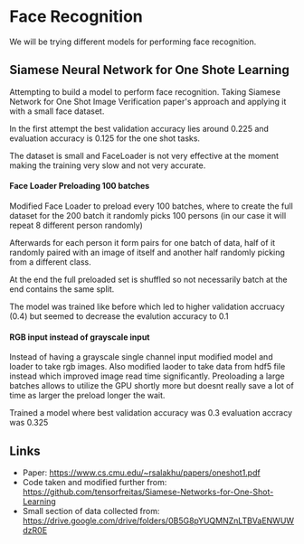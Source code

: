 # Face Recognition

We will be trying different models for performing face recognition.

## Siamese Neural Network for One Shote Learning

Attempting to build a model to perform face recognition.
Taking Siamese Network for One Shot Image Verification paper's approach
and applying it with a small face dataset.

In the first attempt the best validation accuracy lies around 0.225 and evaluation
accuracy is 0.125 for the one shot tasks.

The dataset is small and FaceLoader is not very effective at the moment making
the training very slow and not very accurate.

#### Face Loader Preloading 100 batches

Modified Face Loader to preload every 100 batches, where to create the full dataset
for the 200 batch it randomly picks 100 persons (in our case it will repeat 8 different person randomly)

Afterwards for each person it form pairs for one batch of data, half of it randomly paired with an image of itself
and another half randomly picking from a different class.

At the end the full preloaded set is shuffled so not necessarily batch at the end contains the same split.

The model was trained like before which led to higher validation accruacy (0.4) but seemed to decrease the
evalution accuracy to 0.1

#### RGB input instead of grayscale input

Instead of having a grayscale single channel input modified model and loader to take
rgb images.
Also modified laoder to take data from hdf5 file instead which improved image read time
significantly. Preoloading a large batches allows to utilize the GPU shortly more but doesnt really
save a lot of time as larger the preload longer the wait.

Trained a model where best validation accuracy was 0.3 evaluation accracy was 0.325


## Links

- Paper: https://www.cs.cmu.edu/~rsalakhu/papers/oneshot1.pdf
- Code taken and modified further from: https://github.com/tensorfreitas/Siamese-Networks-for-One-Shot-Learning
- Small section of data collected from: https://drive.google.com/drive/folders/0B5G8pYUQMNZnLTBVaENWUWdzR0E
